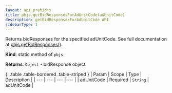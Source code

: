 ```yaml
---
layout: api_prebidjs
title: pbjs.getBidResponsesForAdUnitCode(adUnitCode)
description: getBidResponsesForAdUnitCode API
sidebarType: 1
---
```


Returns bidResponses for the specified adUnitCode. See full documentation at [pbjs.getBidResponses()](/dev-docs/publisher-api-reference/getBidResponses.html).

**Kind**: static method of `pbjs`

**Returns**: `Object` - bidResponse object

{: .table .table-bordered .table-striped }
| Param | Scope | Type | Description |
| --- | --- | --- | --- |
| adUnitCode | Required | `String` | adUnitCode |
